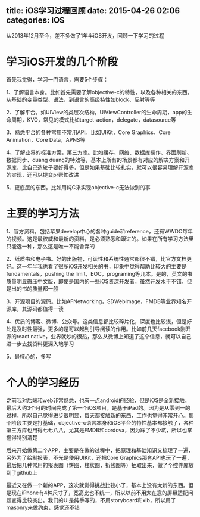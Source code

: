 title: iOS学习过程回顾
date: 2015-04-26 02:06
categories: iOS
---
从2013年12月至今，差不多做了1年半iOS开发，回顾一下学习的过程
<!--more-->

# 学习iOS开发的几个阶段

首先我觉得，学习一门语言，需要5个步骤：

1、了解语言本身。比如首先需要了解objective-c的特性，以及各种相关的东西。从基础的变量类型、语法，到语言的高级特性如block、反射等等

2、了解平台。如UIView的类层次结构，UIViewController的生命周期，app的生命周期，KVO，常见的模式比如target-action，delegate，datasource等

3、熟悉平台的各种常用不常用API。比如UIKit，Core Graphics，Core Animation，Core Data，APNS等

4、了解业界的标准方案，第三方库。比如缓存、网络、数据库操作、界面刷新、数据同步、duang duang的特效等，基本上所有的场景都有对应的解决方案和开源库，比自己造轮子要好得多，但是如果基础比较扎实，就可以很容易理解开源库的实现，还可以提交pr帮忙改进

5、更底层的东西。比如用纯C来实现objective-c无法做到的事

# 主要的学习方法

1、官方资料，包括苹果develop中心的各种guide和reference，还有WWDC每年的视频。这是最权威和最新的资料，是必须熟悉和跟进的。如果在所有学习方法里只能选一种，那么这是唯一不能舍弃的

2、纸质书和电子书。好的出版物，可读性和系统性通常都很不错，比官方文档更好。这一年半我也看了很多iOS开发相关的书，印象中觉得帮助比较大的主要是fundamentals，pushing the limit，EOC，programing等几本。是的，英文的书质量明显碾压中文版，即使是国内的一些iOS资深开发者，虽然开发水平不错，但是出的书的质量都一般

3、开源项目的源码。比如AFNetworking，SDWebImage，FMDB等业界知名开源库，其源码都值得一读

4、优质的博客、微博、公众号。这类信息都比较碎片化，深度也比较浅，但是好处是及时性最强，更多的是可以起到引导阅读的作用。比如前几天facebook刚开源的react native，业界就炒的很热，那么从微博上知道了这个信息，就可以自己进一步去找资料更深入地学习

5、最核心的，多写

# 个人的学习经历

之前我对后端和web非常熟悉，也有一点android的经验，但是iOS是全新接触。最后大约3个月的时间完成了第一个iOS项目，是基于iPad的。因为是从零到一的过程，所以自己觉得进步很明显，每天都接触新的东西，工作也觉得非常开心。那个阶段主要是打基础，objective-c语言本身和iOS平台的特性基本都接触了，各种第三方库也用得七七八八，尤其是FMDB和cordova，因为踩了不少坑，所以也掌握得特别清楚

后来开始做第二个APP，主要是在做的过程中，把原理和基础知识又梳理了一遍，另外为了绘制报表，不光是使用UIKit，还把Core Graphics那套API也玩了一遍，最后把几种常用的报表图（饼图，柱状图，折线图等）抽取出来，做了个控件库放到了github上

最近又在做一个新的APP，这次就觉得挑战比较小了，基本上没有太新的东西。但是现在iPhone有4种尺寸了，宽高比也不统一，所以以前不用太在意的屏幕适配问题变得比较突出。我们的UI是纯手写的，不用storyboard和xib，所以用了masonry来做约束，感觉还不错
